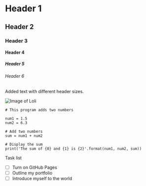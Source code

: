 #  Header 1
## Header 2
### Header 3
#### Header 4
##### Header 5
###### Header 6

Added text with different header sizes.

![Image of Loli](https://user-images.githubusercontent.com/129085322/236437813-85a4cf9f-9be9-47d4-a162-b6179bfb23d2.jpg)

```
# This program adds two numbers

num1 = 1.5
num2 = 6.3

# Add two numbers
sum = num1 + num2

# Display the sum
print('The sum of {0} and {1} is {2}'.format(num1, num2, sum))
```

Task list
- [ ] Turn on GitHub Pages
- [ ] Outline my portfolio
- [ ] Introduce myself to the world
